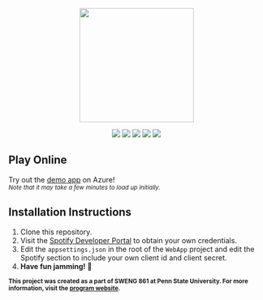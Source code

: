 
<p align="center">
  <img height="225" src="https://user-images.githubusercontent.com/22223146/136709184-c7ab26db-8425-43a1-96ea-f5d18c752912.png" />
</p>

<p align="center">
  <img src="https://img.shields.io/github/workflow/status/erinnmclaughlin/Jam-Exam/Azure%20Deploy" />
  <img src="https://img.shields.io/github/last-commit/erinnmclaughlin/Jam-Exam" />
  <img src="https://img.shields.io/gitlab/coverage/erinnmclaughlin/Jam-Exam/main" />
  <img src="https://img.shields.io/github/license/erinnmclaughlin/Jam-Exam" />
  <img src="https://img.shields.io/github/commit-activity/w/erinnmclaughlin/Jam-Exam" />
</p>

## Play Online
Try out the [demo app](https://jam-exam.azurewebsites.net/) on Azure!
<br/>
<sup>_Note that it may take a few minutes to load up initially._</sup>

## Installation Instructions
1. Clone this repository.
2. Visit the [Spotify Developer Portal](https://developer.spotify.com/) to obtain your own credentials.
3. Edit the `appsettings.json` in the root of the `WebApp` project and edit the Spotify section to include your own client id and client secret.
4. **Have fun jamming! 🤘**

<sub>**This project was created as a part of SWENG 861 at Penn State University. For more information, visit the [program website](https://www.worldcampus.psu.edu/degrees-and-certificates/software-engineering-masters/courses).**</sub>

